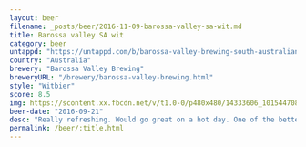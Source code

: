 ```yaml
---
layout: beer
filename: _posts/beer/2016-11-09-barossa-valley-sa-wit.md
title: Barossa valley SA wit
category: beer
untappd: "https://untappd.com/b/barossa-valley-brewing-south-australian-wit/1600525"
country: "Australia"
brewery: "Barossa Valley Brewing"
breweryURL: "/brewery/barossa-valley-brewing.html"
style: "Witbier"
score: 8.5
img: https://scontent.xx.fbcdn.net/v/t1.0-0/p480x480/14333606_10154470807043745_5024248083203116549_n.jpg?_nc_cat=109&_nc_ht=scontent.xx&oh=0f849ff6c0d25479e3cc20b621f0258a&oe=5D92A534
beer-date: "2016-09-21"
desc: "Really refreshing. Would go great on a hot day. One of the better wit beers I've had"
permalink: /beer/:title.html
---
```

